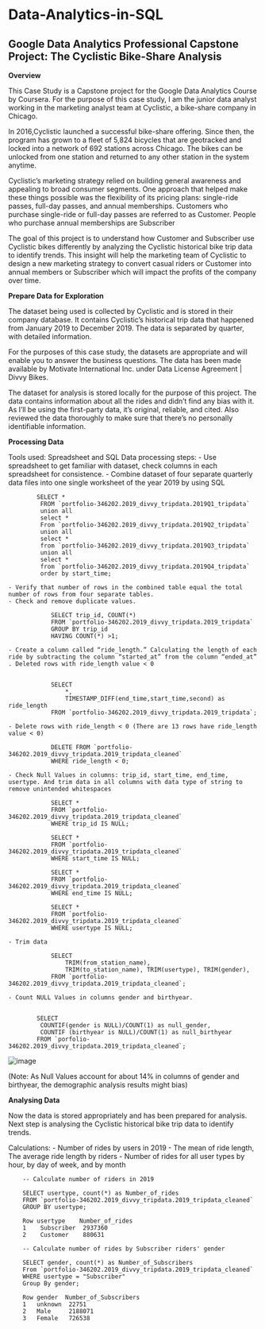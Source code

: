 # Data-Analytics-in-SQL
Google Data Analytics Professional Capstone Project: The Cyclistic Bike-Share Analysis
---
**Overview**

This Case Study is a Capstone project for the Google Data Analytics Course by Coursera. For the purpose of this case study, I am the junior data analyst working in the marketing analyst team at Cyclistic, a bike-share company in Chicago.

In 2016,Cyclistic launched a successful bike-share offering. Since then, the program has grown to a fleet of 5,824 bicycles that are geotracked and locked into a network of 692 stations across Chicago. The bikes can be unlocked from one station and returned to any other station in the system anytime.

Cyclistic’s marketing strategy relied on building general awareness and appealing to broad consumer segments. One approach that helped make these things possible was the flexibility of its pricing plans: single-ride passes, full-day passes, and annual memberships. Customers who purchase single-ride or full-day passes are referred to as Customer. People who purchase annual memberships are Subscriber

The goal of this project is to understand how Customer and Subscriber use Cyclistic bikes differently  by analyzing the Cyclistic historical bike trip data to identify trends. This insight will help the marketing team of Cyclistic to design a new marketing strategy to convert casual riders or Customer into annual members or Subscriber which will impact the profits of the company over time.

**Prepare Data for Exploration**

The dataset being used is collected by Cyclistic and is stored in their company database. It contains Cyclistic’s historical trip data that happened from January 2019 to December 2019. The data is separated by quarter, with detailed information.

For the purposes of this case study, the datasets are appropriate and will enable you to answer the business questions. The data has been made available by Motivate International Inc. under Data License Agreement | Divvy Bikes. 

The dataset for analysis is stored locally for the purpose of this project. The data contains information about all the rides and didn’t find any bias with it. As I’ll be using the first-party data, it’s original, reliable, and cited. Also reviewed the data thoroughly to make sure that there’s no personally identifiable information.

**Processing Data**

Tools used: Spreadsheet and SQL
Data processing steps:
	- Use spreadsheet to get familiar with dataset, check columns in each spreadsheet for consistence.
	- Combine dataset of four separate quarterly data files into one single worksheet of the year 2019 by using SQL
	
			
			SELECT *
			 FROM `portfolio-346202.2019_divvy_tripdata.2019Q1_tripdata` 
			 union all
			 select *
			 From `portfolio-346202.2019_divvy_tripdata.2019Q2_tripdata` 
			 union all
			 select *
			 from `portfolio-346202.2019_divvy_tripdata.2019Q3_tripdata`
			 union all
			 select *
			 from `portfolio-346202.2019_divvy_tripdata.2019Q4_tripdata` 
			 order by start_time;
			 
	- Verify that number of rows in the combined table equal the total number of rows from four separate tables.
	- Check and remove duplicate values.
	
			    SELECT trip_id, COUNT(*)
			    FROM `portfolio-346202.2019_divvy_tripdata.2019_tripdata` 
			    GROUP BY trip_id
			    HAVING COUNT(*) >1;
	
	- Create a column called “ride_length.” Calculating the length of each ride by subtracting the column “started_at” from the column “ended_at” . Deleted rows with ride_length value < 0
			
			
			    SELECT
			        *,
			        TIMESTAMP_DIFF(end_time,start_time,second) as ride_length
			    FROM `portfolio-346202.2019_divvy_tripdata.2019_tripdata`;
			
	- Delete rows with ride_length < 0 (There are 13 rows have ride_length value < 0)
	
			    DELETE FROM `portfolio-346202.2019_divvy_tripdata.2019_tripdata_cleaned`
			    WHERE ride_length < 0;
			    
	- Check Null Values in columns: trip_id, start_time, end_time, usertype. And trim data in all columns with data type of string to remove unintended whitespaces
			
			    SELECT *
			    FROM `portfolio-346202.2019_divvy_tripdata.2019_tripdata_cleaned`
			    WHERE trip_id IS NULL;
			    
			    SELECT *
			    FROM `portfolio-346202.2019_divvy_tripdata.2019_tripdata_cleaned`
			    WHERE start_time IS NULL;
			
			    SELECT *
			    FROM `portfolio-346202.2019_divvy_tripdata.2019_tripdata_cleaned`
			    WHERE end_time IS NULL;
			
			    SELECT *
			    FROM `portfolio-346202.2019_divvy_tripdata.2019_tripdata_cleaned`
			    WHERE usertype IS NULL;
			
	- Trim data
	
			    SELECT
			        TRIM(from_station_name),
			        TRIM(to_station_name), TRIM(usertype), TRIM(gender), 
			    FROM `portfolio-346202.2019_divvy_tripdata.2019_tripdata_cleaned`;
			    
	- Count NULL Values in columns gender and birthyear.
	
	
			SELECT 
			 COUNTIF(gender is NULL)/COUNT(1) as null_gender,
			 COUNTIF (birthyear is NULL)/COUNT(1) as null_birthyear
			FROM `porfolio-346202.2019_divvy_tripdata.2019_tripdata_cleaned`;
			
![image](https://user-images.githubusercontent.com/103098013/161942673-8970bbd4-54cb-4751-9254-a75f82ee11bd.png)
			
(Note: As Null Values account for about 14% in columns of gender and birthyear, the demographic analysis results might bias)

**Analysing Data**

Now the data is stored appropriately and has been prepared for analysis. Next step is analysing the Cyclistic historical bike trip data to identify trends.

Calculations: 
	- Number of rides by users in 2019 
	- The mean of ride length, The average ride length by riders
	- Number of rides for all user types by hour, by day of week, and by month
	
		-- Calculate number of riders in 2019
		
		SELECT usertype, count(*) as Number_of_rides
		FROM `portfolio-346202.2019_divvy_tripdata.2019_tripdata_cleaned`
		GROUP BY usertype;
		
		Row	usertype	Number_of_rides
		1	 Subscriber	 2937360
		2	 Customer	 880631

		-- Calculate number of rides by Subscriber riders' gender
		
		SELECT gender, count(*) as Number_of_Subscribers
		From `portfolio-346202.2019_divvy_tripdata.2019_tripdata_cleaned`
		WHERE usertype = "Subscriber"
		Group By gender;
		
		Row	gender	Number_of_Subscribers
		1	unknown	 22751
		2	Male	 2188071
		3	Female	 726538









